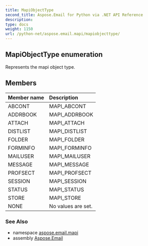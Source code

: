 ```yaml
---
title: MapiObjectType
second_title: Aspose.Email for Python via .NET API Reference
description: 
type: docs
weight: 1150
url: /python-net/aspose.email.mapi/mapiobjecttype/
---
```


## MapiObjectType enumeration

Represents the mapi object type.

## Members
| Member name | Description |
| :- | :- |
|ABCONT|MAPI_ABCONT|
|ADDRBOOK|MAPI_ADDRBOOK|
|ATTACH|MAPI_ATTACH|
|DISTLIST|MAPI_DISTLIST|
|FOLDER|MAPI_FOLDER|
|FORMINFO|MAPI_FORMINFO|
|MAILUSER|MAPI_MAILUSER|
|MESSAGE|MAPI_MESSAGE|
|PROFSECT|MAPI_PROFSECT|
|SESSION|MAPI_SESSION|
|STATUS|MAPI_STATUS|
|STORE|MAPI_STORE|
|NONE|No values are set.|

### See Also

* namespace [aspose.email.mapi](/email/python-net/aspose.email.mapi/)
* assembly [Aspose.Email](/email/python-net/)

